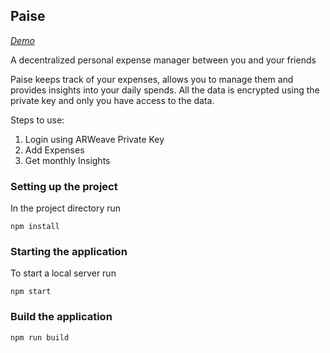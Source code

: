 ## Paise

[*Demo*](https://arweave.net/LW9rf72VJUle77WEH69jcREiY0SYeEkuBnAn-O9T8As)

A decentralized personal expense manager between you and your friends

Paise keeps track of your expenses, allows you to manage them and provides insights into your daily spends. All the data is encrypted using the private key and only you have access to the data.


Steps to use:
1. Login using ARWeave Private Key
2. Add Expenses
3. Get monthly Insights


### Setting up the project

In the project directory run

```
npm install
```

### Starting the application

To start a local server run

```
npm start
```

### Build the application
```
npm run build
```


